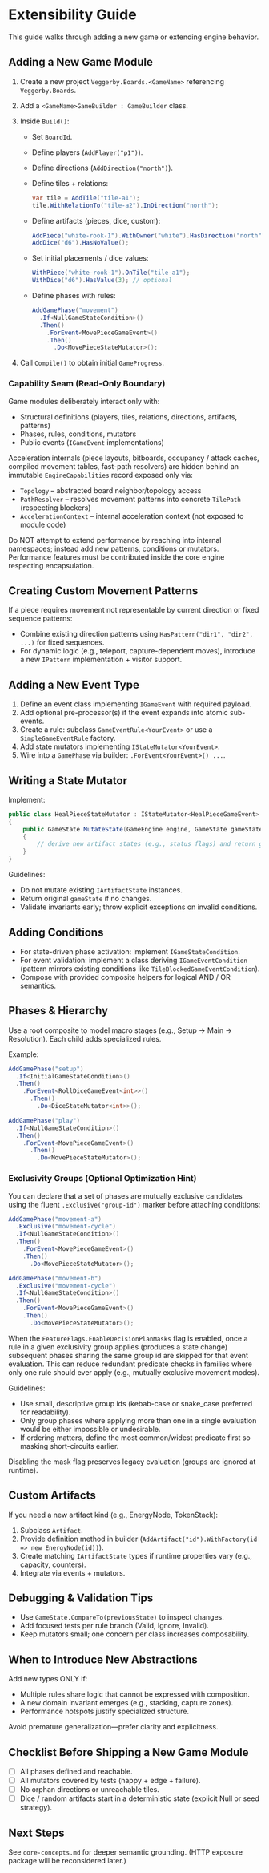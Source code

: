 # Extensibility Guide

This guide walks through adding a new game or extending engine behavior.

## Adding a New Game Module

1. Create a new project `Veggerby.Boards.<GameName>` referencing `Veggerby.Boards`.
2. Add a `<GameName>GameBuilder : GameBuilder` class.
3. Inside `Build()`:
   - Set `BoardId`.
   - Define players (`AddPlayer("p1")`).
   - Define directions (`AddDirection("north")`).
   - Define tiles + relations:

     ```csharp
     var tile = AddTile("tile-a1");
     tile.WithRelationTo("tile-a2").InDirection("north");
     ```

   - Define artifacts (pieces, dice, custom):

     ```csharp
     AddPiece("white-rook-1").WithOwner("white").HasDirection("north").CanRepeat();
     AddDice("d6").HasNoValue();
     ```

   - Set initial placements / dice values:

     ```csharp
     WithPiece("white-rook-1").OnTile("tile-a1");
     WithDice("d6").HasValue(3); // optional
     ```

   - Define phases with rules:

     ```csharp
     AddGamePhase("movement")
       .If<NullGameStateCondition>()
       .Then()
         .ForEvent<MovePieceGameEvent>()
         .Then()
           .Do<MovePieceStateMutator>();
     ```

4. Call `Compile()` to obtain initial `GameProgress`.

### Capability Seam (Read-Only Boundary)

Game modules deliberately interact only with:

- Structural definitions (players, tiles, relations, directions, artifacts, patterns)
- Phases, rules, conditions, mutators
- Public events (`IGameEvent` implementations)

Acceleration internals (piece layouts, bitboards, occupancy / attack caches, compiled movement tables, fast-path resolvers) are hidden behind an immutable `EngineCapabilities` record exposed only via:

- `Topology` – abstracted board neighbor/topology access
- `PathResolver` – resolves movement patterns into concrete `TilePath` (respecting blockers)
- `AccelerationContext` – internal acceleration context (not exposed to module code)

Do NOT attempt to extend performance by reaching into internal namespaces; instead add new patterns, conditions or mutators. Performance features must be contributed inside the core engine respecting encapsulation.

## Creating Custom Movement Patterns

If a piece requires movement not representable by current direction or fixed sequence patterns:

- Combine existing direction patterns using `HasPattern("dir1", "dir2", ...)` for fixed sequences.
- For dynamic logic (e.g., teleport, capture-dependent moves), introduce a new `IPattern` implementation + visitor support.

## Adding a New Event Type

1. Define an event class implementing `IGameEvent` with required payload.
2. Add optional pre-processor(s) if the event expands into atomic sub-events.
3. Create a rule: subclass `GameEventRule<YourEvent>` or use a `SimpleGameEventRule` factory.
4. Add state mutators implementing `IStateMutator<YourEvent>`.
5. Wire into a `GamePhase` via builder: `.ForEvent<YourEvent>() ...`.

## Writing a State Mutator

Implement:

```csharp
public class HealPieceStateMutator : IStateMutator<HealPieceGameEvent>
{
    public GameState MutateState(GameEngine engine, GameState gameState, HealPieceGameEvent @event)
    {
        // derive new artifact states (e.g., status flags) and return gameState.Next(newStates)
    }
}
```

Guidelines:

- Do not mutate existing `IArtifactState` instances.
- Return original `gameState` if no changes.
- Validate invariants early; throw explicit exceptions on invalid conditions.

## Adding Conditions

- For state-driven phase activation: implement `IGameStateCondition`.
- For event validation: implement a class deriving `IGameEventCondition` (pattern mirrors existing conditions like `TileBlockedGameEventCondition`).
- Compose with provided composite helpers for logical AND / OR semantics.

## Phases & Hierarchy

Use a root composite to model macro stages (e.g., Setup → Main → Resolution). Each child adds specialized rules.

Example:

```csharp
AddGamePhase("setup")
  .If<InitialGameStateCondition>()
  .Then()
    .ForEvent<RollDiceGameEvent<int>>()
      .Then()
        .Do<DiceStateMutator<int>>();

AddGamePhase("play")
  .If<NullGameStateCondition>()
  .Then()
    .ForEvent<MovePieceGameEvent>()
      .Then()
        .Do<MovePieceStateMutator>();
```

### Exclusivity Groups (Optional Optimization Hint)

You can declare that a set of phases are mutually exclusive candidates using the fluent `.Exclusive("group-id")` marker before attaching conditions:

```csharp
AddGamePhase("movement-a")
  .Exclusive("movement-cycle")
  .If<NullGameStateCondition>()
  .Then()
    .ForEvent<MovePieceGameEvent>()
    .Then()
      .Do<MovePieceStateMutator>();

AddGamePhase("movement-b")
  .Exclusive("movement-cycle")
  .If<NullGameStateCondition>()
  .Then()
    .ForEvent<MovePieceGameEvent>()
    .Then()
      .Do<MovePieceStateMutator>();
```

When the `FeatureFlags.EnableDecisionPlanMasks` flag is enabled, once a rule in a given exclusivity group applies (produces a state change) subsequent phases sharing the same group id are skipped for that event evaluation. This can reduce redundant predicate checks in families where only one rule should ever apply (e.g., mutually exclusive movement modes).

Guidelines:

- Use small, descriptive group ids (kebab-case or snake_case preferred for readability).
- Only group phases where applying more than one in a single evaluation would be either impossible or undesirable.
- If ordering matters, define the most common/widest predicate first so masking short-circuits earlier.

Disabling the mask flag preserves legacy evaluation (groups are ignored at runtime).

## Custom Artifacts

If you need a new artifact kind (e.g., EnergyNode, TokenStack):

1. Subclass `Artifact`.
2. Provide definition method in builder (`AddArtifact("id").WithFactory(id => new EnergyNode(id))`).
3. Create matching `IArtifactState` types if runtime properties vary (e.g., capacity, counters).
4. Integrate via events + mutators.

## Debugging & Validation Tips

- Use `GameState.CompareTo(previousState)` to inspect changes.
- Add focused tests per rule branch (Valid, Ignore, Invalid).
- Keep mutators small; one concern per class increases composability.

## When to Introduce New Abstractions

Add new types ONLY if:

- Multiple rules share logic that cannot be expressed with composition.
- A new domain invariant emerges (e.g., stacking, capture zones).
- Performance hotspots justify specialized structure.

Avoid premature generalization—prefer clarity and explicitness.

## Checklist Before Shipping a New Game Module

- [ ] All phases defined and reachable.
- [ ] All mutators covered by tests (happy + edge + failure).
- [ ] No orphan directions or unreachable tiles.
- [ ] Dice / random artifacts start in a deterministic state (explicit Null or seed strategy).
<!-- API layer mapping step omitted (HTTP facade currently removed). -->

## Next Steps

See `core-concepts.md` for deeper semantic grounding. (HTTP exposure package will be reconsidered later.)
